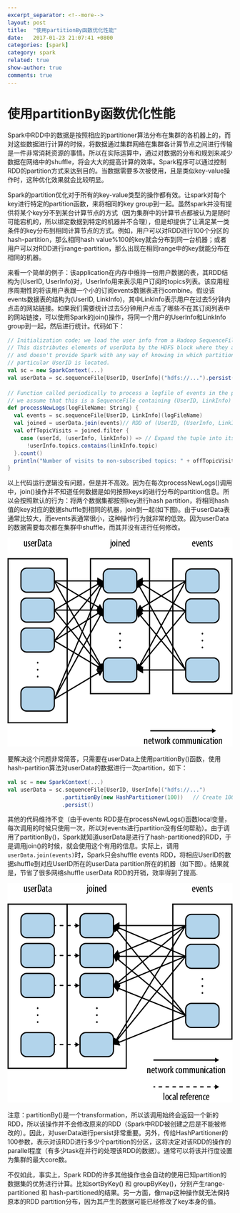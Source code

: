 ```yaml
---
excerpt_separator: <!--more-->
layout: post
title:  "使用partitionBy函数优化性能"
date:   2017-01-23 21:07:41 +0800
categories: [spark]
category: spark
related: true
show-author: true
comments: true
---
```



# 使用partitionBy函数优化性能

Spark中RDD中的数据是按照相应的partitioner算法分布在集群的各机器上的，而对这些数据进行计算的时候，将数据通过集群网络在集群各计算节点之间进行传输是一件非常消耗资源的事情。所以在实际运算中，通过对数据的分布和规划来减少数据在网络中的shuffle，将会大大的提高计算的效率。Spark程序可以通过控制RDD的partition方式来达到目的。当数据需要多次被使用，且是类似key-value操作时，这种优化效果就会比较明显。

Spark的partition优化对于所有的key-value类型的操作都有效。让spark对每个key进行特定的partition函数，来将相同的key group到一起。虽然spark并没有提供将某个key分不到某台计算节点的方式（因为集群中的计算节点都被认为是随时可能宕机的，所以绑定数据到特定的机器并不合理），但是却提供了让满足某一类条件的key分布到相同计算节点的方式。例如，用户可以对RDD进行100个分区的hash-partition，那么相同hash value%100的key就会分布到同一台机器；或者用户可以对RDD进行range-partition，那么出现在相同range中的key就能分布在相同的机器。

来看一个简单的例子：该application在内存中维持一份用户数据的表，其RDD结构为(UserID, UserInfo)对，UserInfo用来表示用户订阅的topics列表。该应用程序周期性的将该用户表跟一个小的订阅events数据表进行combine。假设该events数据表的结构为(UserID, LinkInfo)，其中LinkInfo表示用户在过去5分钟内点击的网站链接。如果我们需要统计过去5分钟用户点击了哪些不在其订阅列表中的网站链接，可以使用Spark的join()操作，将同一个用户的UserInfo和LinkInfo group到一起，然后进行统计。代码如下：

```scala
// Initialization code; we load the user info from a Hadoop SequenceFile on HDFS.
// This distributes elements of userData by the HDFS block where they are found,
// and doesn't provide Spark with any way of knowing in which partition a
// particular UserID is located.
val sc = new SparkContext(...)
val userData = sc.sequenceFile[UserID, UserInfo]("hdfs://...").persist()

// Function called periodically to process a logfile of events in the past 5 minutes;
// we assume that this is a SequenceFile containing (UserID, LinkInfo) pairs.
def processNewLogs(logFileName: String) {
  val events = sc.sequenceFile[UserID, LinkInfo](logFileName)
  val joined = userData.join(events)// RDD of (UserID, (UserInfo, LinkInfo)) pairs
  val offTopicVisits = joined.filter {
    case (userId, (userInfo, linkInfo)) => // Expand the tuple into its components
      !userInfo.topics.contains(linkInfo.topic)
  }.count()
  println("Number of visits to non-subscribed topics: " + offTopicVisits)
}
```

以上代码运行逻辑没有问题，但是并不高效。因为在每次processNewLogs()调用中，join()操作并不知道任何数据是如何按照keys的进行分布的partition信息。所以会按照默认的行为：将两个数据集都按照key进行hash partition，将相同hash值的key对应的数据shuffle到相同的机器，join到一起(如下图)。由于userData表通常比较大，而events表通常很小，这种操作行为就非常的低效。因为userData的数据需要每次都在集群中shuffle，而其并没有进行任何修改。

![partitionBy-before](/assets/images/spark/partitionBy-before.png)


要解决这个问题非常简答，只需要在userData上使用partitionBy()函数，使用hash-partition算法对userData的数据进行一次partition，如下：

```scala
val sc = new SparkContext(...)
val userData = sc.sequenceFile[UserID, UserInfo]("hdfs://...")
                 .partitionBy(new HashPartitioner(100))   // Create 100 partitions
                 .persist()
```

其他的代码维持不变（由于events RDD是在processNewLogs()函数local变量，每次调用的时候只使用一次，所以对events进行partition没有任何帮助）。由于调用了partitionBy()，Spark就知道userData是进行了hash-partitioned的RDD，于是调用join()的时候，就会使用这个有用的信息。实际上，调用`userData.join(events)`时，Spark只会shuffle events RDD，将相应UserID的数据shuffle到对应UserID所在的userData partition所在的机器（如下图）。结果就是，节省了很多网络shuffle userData RDD的开销，效率得到了提高.

![partitionBy-after](/assets/images/spark/partitionBy-after.png)

注意：partitionBy()是一个transformation，所以该调用始终会返回一个新的RDD，所以该操作并不会修改原来的RDD（Spark中RDD被创建之后是不能被修改的）。因此，对userData进行persist非常重要。另外，传给HashPartitioner的100参数，表示对该RDD进行多少个partition的分区，这将决定对该RDD的操作的parallel程度（有多少task在并行的处理该RDD的数据）。通常可以将该并行度设置为集群的最大core数。


不仅如此，事实上，Spark RDD的许多其他操作也会自动的使用已知partition的数据集的优势进行计算。比如sortByKey() 和 groupByKey()，分别产生range-partitioned 和 hash-partitioned的结果。另一方面，像map这种操作就无法保持原本的RDD partition分布，因为其产生的数据可能已经修改了key本身的值。